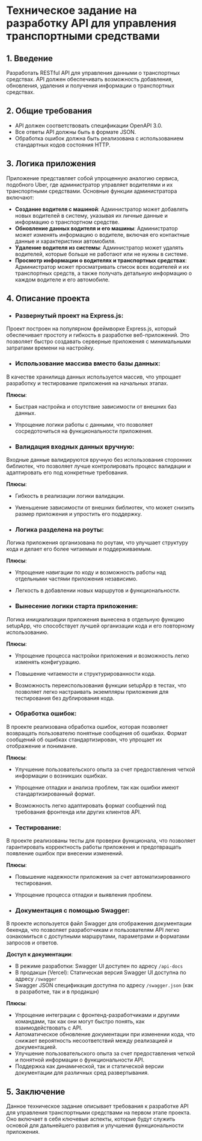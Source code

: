 # Техническое задание на разработку API для управления транспортными средствами

## 1. Введение

Разработать RESTful API для управления данными о транспортных средствах. API должен обеспечивать возможность добавления,
обновления, удаления и получения информации о транспортных средствах.

## 2. Общие требования

- API должен соответствовать спецификации OpenAPI 3.0.
- Все ответы API должны быть в формате JSON.
- Обработка ошибок должна быть реализована с использованием стандартных кодов состояния HTTP.

## 3. Логика приложения

Приложение представляет собой упрощенную аналогию сервиса, подобного Uber, где администратор управляет водителями и их
транспортными средствами. Основные функции администратора включают:

- **Создание водителя с машиной**: Администратор может добавлять новых водителей в систему, указывая их личные данные и
  информацию о транспортном средстве.
- **Обновление данных водителя и его машины**: Администратор может изменять информацию о водителе, включая его
  контактные данные и характеристики автомобиля.
- **Удаление водителя из системы**: Администратор может удалять водителей, которые больше не работают или не нужны в
  системе.
- **Просмотр информации о водителях и транспортных средствах**: Администратор может просматривать список всех водителей
  и их транспортных средств, а также получать детальную информацию о каждом водителе и его автомобиле.

## 4. Описание проекта

- ### Развернутый проект на Express.js:

Проект построен на популярном фреймворке Express.js, который обеспечивает простоту и гибкость в разработке
веб-приложений. Это позволяет быстро создавать серверные приложения с минимальными затратами времени на настройку.

- ### Использование массива вместо базы данных:

В качестве хранилища данных используется массив, что упрощает разработку и тестирование приложения на начальных этапах.

**Плюсы**:
- Быстрая настройка и отсутствие зависимости от внешних баз данных.
- Упрощение логики работы с данными, что позволяет сосредоточиться на функциональности приложения.

- ### Валидация входных данных вручную:

Входные данные валидируются вручную без использования сторонних библиотек, что позволяет лучше контролировать процесс
валидации и адаптировать его под конкретные требования.

**Плюсы**:
- Гибкость в реализации логики валидации.
- Уменьшение зависимости от внешних библиотек, что может снизить размер приложения и упростить его поддержку.

- ### Логика разделена на роуты:

Логика приложения организована по роутам, что улучшает структуру кода и делает его более читаемым и поддерживаемым.

**Плюсы**:
- Упрощение навигации по коду и возможность работы над отдельными частями приложения независимо.
- Легкость в добавлении новых маршрутов и функциональности.

- ### Вынесение логики старта приложения:

Логика инициализации приложения вынесена в отдельную функцию setupApp, что способствует лучшей организации кода и его
повторному использованию.

**Плюсы**:
- Упрощение процесса настройки приложения и возможность легко изменять конфигурацию.
- Повышение читаемости и структурированности кода.
- Возможность переиспользования функции setupApp в тестах, что позволяет легко настраивать экземпляры приложения для
  тестирования без дублирования кода.

- ### Обработка ошибок:

В проекте реализована обработка ошибок, которая позволяет возвращать пользователю понятные сообщения об ошибках.
Формат сообщений об ошибках стандартизирован, что упрощает их отображение и понимание.

**Плюсы**:
- Улучшение пользовательского опыта за счет предоставления четкой информации о возникших ошибках.
- Упрощение отладки и анализа проблем, так как ошибки имеют стандартизированный формат.
- Возможность легко адаптировать формат сообщений под требования фронтенда или других клиентов API.

- ### Тестирование:

В проекте реализованы тесты для проверки функционала, что позволяет гарантировать корректность работы приложения и
предотвращать появление ошибок при внесении изменений.

**Плюсы**:
- Повышение надежности приложения за счет автоматизированного тестирования.
- Упрощение процесса отладки и выявления проблем.

- ### Документация с помощью Swagger:

В проекте используется файл Swagger для отображения документации бекенда, что позволяет разработчикам и пользователям API
легко ознакомиться с доступными маршрутами, параметрами и форматами запросов и ответов.

**Доступ к документации**:
- В режиме разработки: Swagger UI доступен по адресу `/api-docs`
- В продакшн (Vercel): Статическая версия Swagger UI доступна по адресу `/swagger`
- Swagger JSON спецификация доступна по адресу `/swagger.json` (как в разработке, так и в продакшн)

**Плюсы**:
- Упрощение интеграции с фронтенд-разработчиками и другими командами, так как они могут быстро понять, как
  взаимодействовать с API.
- Автоматическое обновление документации при изменении кода, что снижает вероятность несоответствий между реализацией и
  документацией.
- Улучшение пользовательского опыта за счет предоставления четкой и понятной информации о функциональности API.
- Поддержка как динамической, так и статической версии документации для различных сред развертывания.

## 5. Заключение

Данное техническое задание описывает требования к разработке API для управления транспортными средствами на первом
этапе проекта. Оно включает в себя ключевые аспекты, которые будут служить основой для дальнейшего развития и улучшения
функциональности приложения.
